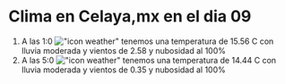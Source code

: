 # Clima en Celaya,mx en el dia 09

1. A las 1:0 !["icon weather"](http://openweathermap.org/img/w/10n.png) tenemos una temperatura de 15.56 C con lluvia moderada y  vientos de 2.58 y nubosidad al 100%
1. A las 5:0 !["icon weather"](http://openweathermap.org/img/w/10n.png) tenemos una temperatura de 14.44 C con lluvia moderada y  vientos de 0.35 y nubosidad al 100%
